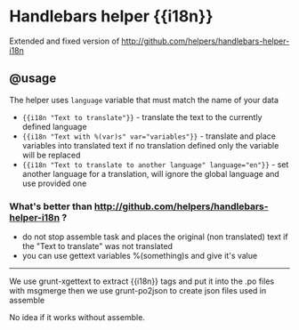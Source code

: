 # Handlebars helper {{i18n}}
 
 Extended and fixed version of <http://github.com/helpers/handlebars-helper-i18n>

## @usage

The helper uses `language` variable that must match the name of your data

- `{{i18n "Text to translate"}}` - translate the text to the currently defined language
- `{{i18n "Text with %(var)s" var="variables"}}` - translate and place variables into translated text if no translation defined only the variable will be replaced
- `{{i18n "Text to translate to another language" language="en"}}` - set another language for a translation, will ignore the global language and use provided one

### What's better than <http://github.com/helpers/handlebars-helper-i18n> ?

- do not stop assemble task and places the original (non translated) text if the "Text to translate" was not translated
- you can use gettext variables %(something)s and give it's value

----
We use grunt-xgettext to extract {{i18n}} tags and put it into the .po files with msgmerge
then we use grunt-po2json to create json files used in assemble

No idea if it works without assemble.